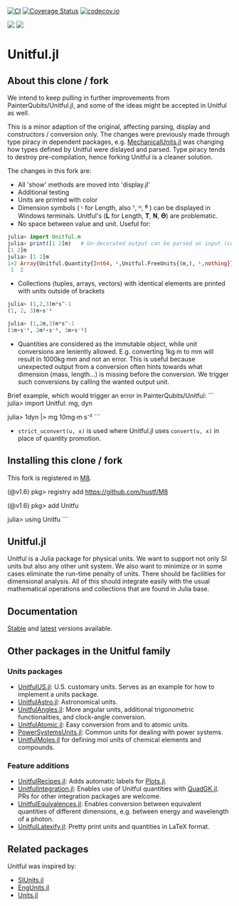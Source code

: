 [![CI](https://github.com/PainterQubits/Unitful.jl/workflows/CI/badge.svg)](https://github.com/PainterQubits/Unitful.jl/actions?query=workflow%3ACI)
[![Coverage Status](https://coveralls.io/repos/github/PainterQubits/Unitful.jl/badge.svg?branch=master)](https://coveralls.io/github/PainterQubits/Unitful.jl?branch=master)
[![codecov.io](https://codecov.io/github/PainterQubits/Unitful.jl/coverage.svg?branch=master)](https://codecov.io/github/PainterQubits/Unitful.jl?branch=master)

[![](https://img.shields.io/badge/docs-stable-blue.svg)](https://PainterQubits.github.io/Unitful.jl/stable)
[![](https://img.shields.io/badge/docs-dev-blue.svg)](https://PainterQubits.github.io/Unitful.jl/dev)

# Unitful.jl

## About this clone / fork
We intend to keep pulling in further improvements from PainterQubits/Unitful.jl, and some of the ideas might be
accepted in Unitful as well.

This is a minor adaption of the original, affecting parsing, display and constructors / conversion only. The changes 
were previously made through type piracy in dependent packages, e.g. [MechanicalUnits.jl](https://github.com/hustf/MechanicalUnits.jl) was 
changing how types defined by Unitful were dislayed and parsed.
Type piracy tends to destroy pre-compilation, hence forking Unitful is a cleaner solution.

The changes in this fork are:
* All 'show' methods are moved into 'display.jl'
* Additional testing
* Units are printed with color
* Dimension symbols ( ᴸ for Length, also ᵀ, ᴺ, ᶿ ) can be displayed in Windows terminals. Unitful's (𝐋 for Length, 𝐓, 𝐍, 𝚯) are problematic.
* No space between value and unit. Useful for:
```julia
julia> import Unitful.m
julia> print([1 2]m)   # Un-decorated output can be parsed as input (copy to reproduce)
[1 2]m
julia> [1 2]m
1×2 Array{Unitful.Quantity{Int64, ᴸ,Unitful.FreeUnits{(m,), ᴸ,nothing}},2}:
 1  2
```
* Collections (tuples, arrays, vectors) with identical elements are printed with units outside of brackets

```julia
julia> (1,2,3)m*s^-1
(1, 2, 3)m∙s⁻¹

julia> (1,2m,3)m*s^-1
(1m∙s⁻¹, 2m²∙s⁻¹, 3m∙s⁻¹)
```

* Quantities are considered as the immutable object, while unit conversions are leniently allowed. E.g. converting 1kg∙m to mm will result in 1000kg∙mm and not an error. This is useful because unexpected output from a conversion often hints towards what dimension (mass, length...) is missing before the conversion. 
We trigger such conversions by calling the wanted output unit. 

Brief example, which would trigger an error in PainterQubits/Unitful:
´´´
julia> import Unitful: mg, dyn

julia> 1dyn |> mg
10mg∙m∙s⁻²
´´´
* `strict_uconvert(u, x)` is used where Unitful.jl uses `convert(u, x)` in place of quantity promotion. 

## Installing this clone / fork
This fork is registered in [M8](https://github.com/hustf/M8).

(@v1.6) pkg> registry add https://github.com/hustf/M8

(@v1.6) pkg> add Unitfu

julia> using Unitfu
´´´


## Unitful.jl
Unitful is a Julia package for physical units. We want to support not only
SI units but also any other unit system. We also want to minimize or in some
cases eliminate the run-time penalty of units. There should be facilities
for dimensional analysis. All of this should integrate easily with the usual
mathematical operations and collections that are found in Julia base.

## Documentation

[Stable](http://PainterQubits.github.io/Unitful.jl/stable) and
[latest](https://PainterQubits.github.io/Unitful.jl/latest) versions available.

## Other packages in the Unitful family

### Units packages

- [UnitfulUS.jl](https://github.com/PainterQubits/UnitfulUS.jl): U.S. customary units. Serves as an example for how to implement a units
  package.
- [UnitfulAstro.jl](https://github.com/mweastwood/UnitfulAstro.jl): Astronomical units.
- [UnitfulAngles.jl](https://github.com/yakir12/UnitfulAngles.jl): More angular units, additional trigonometric functionalities, and clock-angle conversion.
- [UnitfulAtomic.jl](https://github.com/sostock/UnitfulAtomic.jl): Easy conversion from and to atomic units.
- [PowerSystemsUnits.jl](https://github.com/invenia/PowerSystemsUnits.jl): Common units for dealing with power systems.
- [UnitfulMoles.jl](https://github.com/rafaqz/UnitfulMoles.jl) for defining mol units of chemical elements and compounds.

### Feature additions

- [UnitfulRecipes.jl](https://github.com/jw3126/UnitfulRecipes.jl): Adds automatic labels for [Plots.jl](https://github.com/JuliaPlots/Plots.jl).
- [UnitfulIntegration.jl](https://github.com/PainterQubits/UnitfulIntegration.jl): Enables use of Unitful quantities with [QuadGK.jl](https://github.com/JuliaMath/QuadGK.jl). PRs for other integration packages are welcome.
- [UnitfulEquivalences.jl](https://github.com/sostock/UnitfulEquivalences.jl): Enables conversion between equivalent quantities of different dimensions, e.g. between energy and wavelength of a photon.
- [UnitfulLatexify.jl](https://github.com/gustaphe/UnitfulLatexify.jl): Pretty print units and quantities in LaTeX format.

## Related packages

Unitful was inspired by:

- [SIUnits.jl](https://github.com/keno/SIUnits.jl)
- [EngUnits.jl](https://github.com/dhoegh/EngUnits.jl)
- [Units.jl](https://github.com/timholy/Units.jl)
